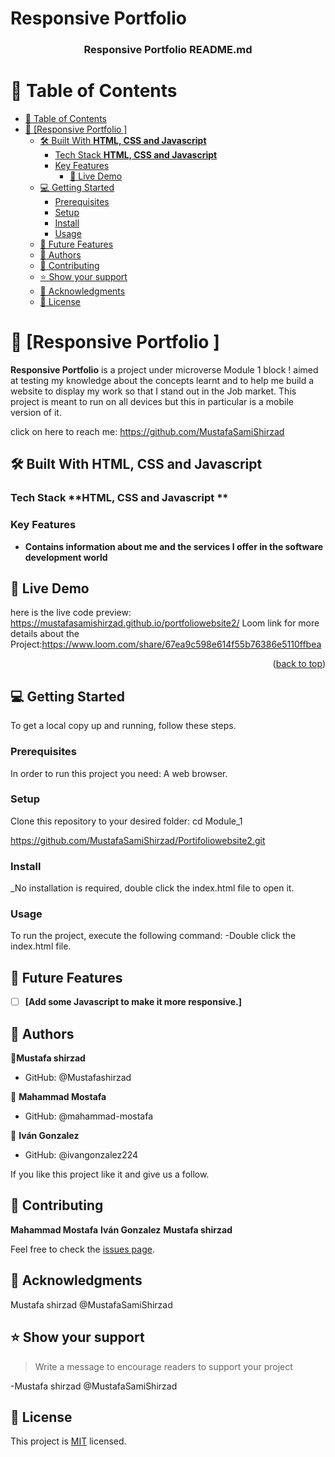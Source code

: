 # Responsive Portfolio
<a name="readme-top"></a>


<div align="center">
  

  <h3><b>Responsive Portfolio README.md</b></h3>

</div>

# 📗 Table of Contents

- [📗 Table of Contents](#-table-of-contents)
- [📖 \[Responsive Portfolio \] ](#-portifolio-Mobile-Menu---)
  - [🛠 Built With **HTML, CSS and Javascript**](#-built-with-html-and-css)
    - [Tech Stack **HTML,  CSS and Javascript**](#tech-stack-html-and-css)
    - [Key Features ](#key-features-)
      - [🚀 Live Demo](#live-demo)
  - [💻 Getting Started ](#-getting-started-)
    - [Prerequisites](#prerequisites)
    - [Setup](#setup)
    - [Install](#install)
    - [Usage](#usage)
  - [🔭 Future Features ](#-future-features-)
  - [👥 Authors ](#-authors-)
  - [🤝 Contributing](#contributing)
  - [⭐️ Show your support](#support)
  - [🙏 Acknowledgments ](#-acknowledgments-)
  - [📝 License ](#-license-)


# 📖 [Responsive Portfolio ] <a name="about-project"></a>
**Responsive Portfolio** is a project under microverse Module 1 block ! aimed at testing my knowledge about the concepts learnt and to help me build a website to display my work so that I stand out in the Job market.
This project is meant to run on all devices but this in particular is a mobile version of it.

click on here to reach me: https://github.com/MustafaSamiShirzad


## 🛠 Built With **HTML, CSS and Javascript**

### Tech Stack **HTML, CSS and Javascript **
### Key Features <a name="key-features"></a>
- **Contains information about me and the services I offer in the software development world**

## 🚀 Live Demo <a name="live-demo"></a>

here is the live code preview: https://mustafasamishirzad.github.io/portfoliowebsite2/
Loom link for more details about the Project:https://www.loom.com/share/67ea9c598e614f55b76386e5110ffbea

<p align="right">(<a href="#readme-top">back to top</a>)</p>

## 💻 Getting Started <a name="getting-started"></a>

To get a local copy up and running, follow these steps.

### Prerequisites

In order to run this project you need: A web browser.
### Setup

Clone this repository to your desired folder:
cd Module_1 

https://github.com/MustafaSamiShirzad/Portifoliowebsite2.git

### Install

_No installation is required, double click the index.html file to open it.

### Usage

To run the project, execute the following command:
-Double click the index.html file.

## 🔭 Future Features <a name="future-features"></a>

- [ ] **[Add some Javascript to make it more responsive.]**

## 👥 Authors <a name="authors"></a>

👤**Mustafa shirzad**

- GitHub: @Mustafashirzad

👤 **Mahammad Mostafa**

- GitHub: @mahammad-mostafa

👤 **Iván Gonzalez**

- GitHub: @ivangonzalez224


If you like this project like it and give us a follow.

## 🤝 Contributing <a name="contributing"></a>
**Mahammad Mostafa**
**Iván Gonzalez**
**Mustafa shirzad**


Feel free to check the [issues page](../../issues/).

## 🙏 Acknowledgments <a name="acknowledgements"></a>

Mustafa shirzad @MustafaSamiShirzad

## ⭐️ Show your support <a name="support"></a>

> Write a message to encourage readers to support your project

-Mustafa shirzad @MustafaSamiShirzad




## 📝 License <a name="license"></a>

This project is [MIT](./LICENSE) licensed.





